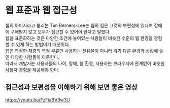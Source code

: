 # 웹 표준과 웹 접근성

웹의 아버지라고 불리는 Tim Berners-Lee는 웹의 힘은 그것의 보편성에 있다며 장애에 구애받지 않고 모두가 접근할 수 있어야 한다고 말했다.<br>
웹을 표준화하는 것은 다양한 조건에 놓여있는 사람들이 비슷한 수준의 웹 환경을 경험할 수 있게 하는 방법이기 때문이다.<br>
웹은 특정한 계층의 특정 부류만 사용하는 전유물이 아니라 각기 다른 환경과 상황에 놓인 다양한 사람들이 이용한다.<br>
따라서 개발자는 사용자들의 나이, 장애, 웹 환경, 사용하는 브라우저에 관계없이 비슷한 사용자 경험을 제공해야 한다.

## 접근성과 보편성을 이해하기 위해 보면 좋은 영상

https://youtu.be/FzFiaBV3w3U

